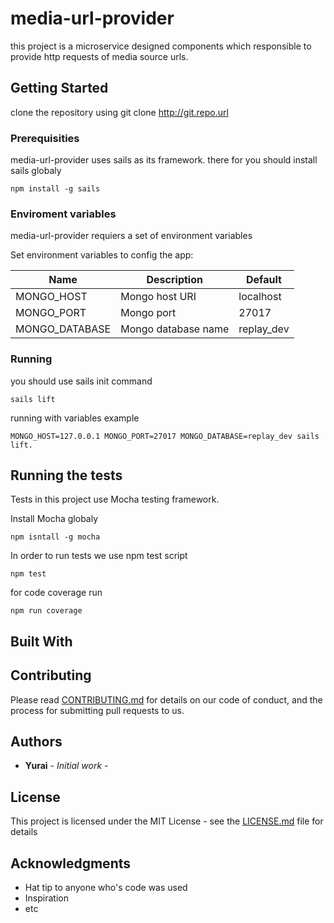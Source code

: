 # media-url-provider

this project is a microservice designed components which responsible to provide http requests of media source urls.

## Getting Started

clone the repository using git clone <http://git.repo.url>

### Prerequisities

media-url-provider uses sails as its framework. there for you should install sails globaly

```
npm install -g sails
```

### Enviroment variables

media-url-provider requiers a set of environment variables

Set environment variables to config the app:

| Name                          | Description                                  | Default        |
|-------------------------------|----------------------------------------------|----------------|
| MONGO_HOST                    | Mongo host URI                               | localhost      |
| MONGO_PORT                    | Mongo port                                   | 27017          |
| MONGO_DATABASE                | Mongo database name                          | replay_dev     |

### Running

you should use sails init command

```
sails lift
```
running with variables example

```
MONGO_HOST=127.0.0.1 MONGO_PORT=27017 MONGO_DATABASE=replay_dev sails lift.
```

## Running the tests

Tests in this project use Mocha testing framework.

Install Mocha globaly

```
npm isntall -g mocha
```

In order to run tests we use npm test script

```
npm test
```

for code coverage run

```
npm run coverage
```

## Built With

## Contributing

Please read [CONTRIBUTING.md](CONTRIBUTING.md) for details on our code of conduct, and the process for submitting pull requests to us.

## Authors

* **Yurai** - *Initial work* -

## License

This project is licensed under the MIT License - see the [LICENSE.md](LICENSE.md) file for details

## Acknowledgments

* Hat tip to anyone who's code was used
* Inspiration
* etc
